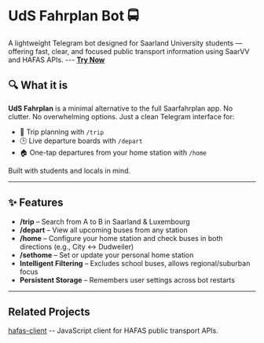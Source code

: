 # UdS Fahrplan Bot 🚍

A lightweight Telegram bot designed for Saarland University students — offering fast, clear, and focused public transport information using SaarVV and HAFAS APIs. --- **[Try Now](https://t.me/udsfahrbot)**

## 🔍 What it is

**UdS Fahrplan** is a minimal alternative to the full Saarfahrplan app. No clutter. No overwhelming options. Just a clean Telegram interface for:

- 🔄 Trip planning with `/trip`
- 🕒 Live departure boards with `/depart`
- 🏠 One-tap departures from your home station with `/home`

Built with students and locals in mind.

---

## ✨ Features

- **/trip** – Search from A to B in Saarland & Luxembourg
- **/depart** – View all upcoming buses from any station
- **/home** – Configure your home station and check buses in both directions (e.g., City ↔ Dudweiler)
- **/sethome** – Set or update your personal home station
- **Intelligent Filtering** – Excludes school buses, allows regional/suburban focus
- **Persistent Storage** – Remembers user settings across bot restarts

---

## Related Projects

[hafas-client](https://github.com/public-transport/hafas-client) -- JavaScript client for HAFAS public transport APIs.
